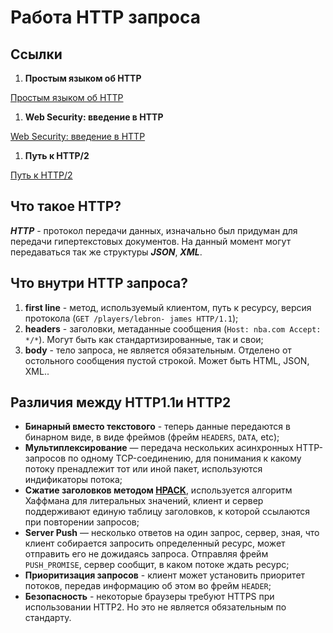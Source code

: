 # Работа HTTP запроса

## Ссылки

1. ****Простым языком об HTTP****

[Простым языком об HTTP](https://habr.com/ru/post/215117/)

1. ****Web Security: введение в HTTP****

[Web Security: введение в HTTP](https://habr.com/ru/company/edison/blog/433288/)

1. ****Путь к HTTP/2****

[Путь к HTTP/2](https://habr.com/ru/post/308846/)

## Что такое HTTP?

***HTTP*** - протокол передачи данных, изначально был придуман для передачи гипертекстовых документов. На данный момент могут передаваться так же структуры ***JSON***, ***XML***.

## Что внутри HTTP запроса?

1.  **first line** - метод, используемый клиентом, путь к ресурсу, версия протокола
(`GET /players/lebron- james HTTP/1.1`);
2. **headers** - заголовки, метаданные сообщения (`Host: nba.com Accept: */*`). Могут быть
как стандартизированные, так и свои;
3. **body** - тело запроса, не является обязательным. Отделено от остольного
сообщения пустой строкой. Может быть HTML, JSON, XML..

## Различия между HTTP1.1и HTTP2

- **Бинарный вместо текстового** - теперь данные передаются в бинарном виде, в виде
фреймов (фрейм `HEADERS`, `DATA`, etc);
- **Мультиплексирование** — передача нескольких асинхронных HTTP-запросов по
одному TCP-соединению, для понимания к какому потоку пренадлежит тот или
иной пакет, используются индификаторы потока;
- **Cжатие заголовков методом [HPACK](https://russianblogs.com/article/30721392038/)**, используется алгоритм Хаффмана для
литеральных значений, клиент и сервер поддерживают единую таблицу заголовков,
к которой ссылаются при повторении запросов;
- **Server Push** — несколько ответов на один запрос, сервер, зная, что клиент
собирается запросить определенный ресурс, может отправить его не дожидаясь
запроса. Отправляя фрейм `PUSH_PROMISE`, сервер сообщит, в каком потоке ждать
ресурс;
- **Приоритизация запросов** - клиент может установить приоритет потоков, передав
информацию об этом во фрейм `HEADER`;
- **Безопасность** - некоторые браузеры требуют HTTPS при использовании HTTP2. Но
это не является обязательным по стандарту.